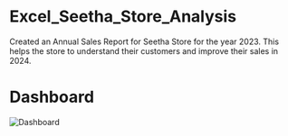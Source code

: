 # Excel_Seetha_Store_Analysis
Created an Annual Sales Report for Seetha Store for the year 2023.
This helps the store to understand their customers and improve their sales in 2024.

# Dashboard

![Dashboard](https://github.com/theadithya/Excel_Seetha_Store_Analysis/assets/155057818/fc16b4ca-0d6f-4038-ab8b-6694205dea63)


